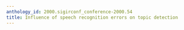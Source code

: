 ```yaml
---
anthology_id: 2000.sigirconf_conference-2000.54
title: Influence of speech recognition errors on topic detection
---
```

